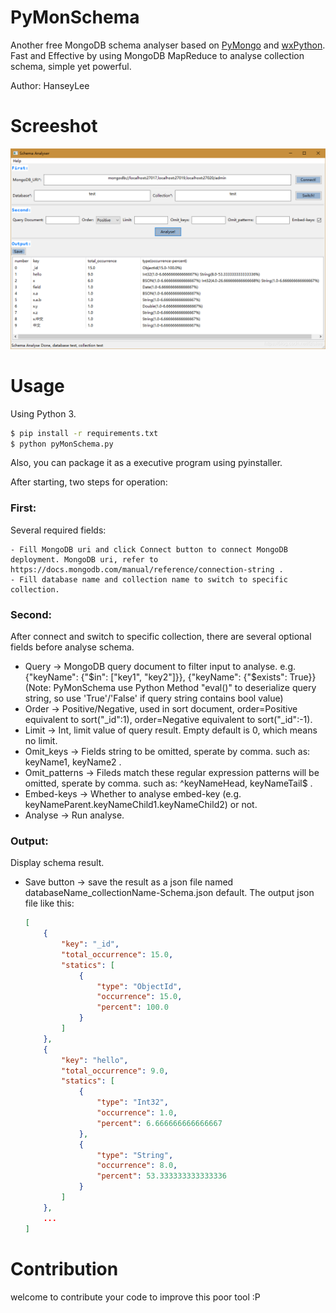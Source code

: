 # PyMonSchema
Another free MongoDB schema analyser based on [PyMongo](https://github.com/mongodb/mongo-python-driver) and [wxPython](https://github.com/wxWidgets/wxPython).
Fast and Effective by using MongoDB MapReduce to analyse collection schema, simple yet powerful.

Author: HanseyLee

# Screeshot
![examplePNG](static/examplePNG.png)

# Usage
Using Python 3.
```bash
$ pip install -r requirements.txt
$ python pyMonSchema.py 
```
Also, you can package it as a executive program using pyinstaller.

After starting, two steps for operation:
### First:
Several required fields:

    - Fill MongoDB uri and click Connect button to connect MongoDB deployment. MongoDB uri, refer to https://docs.mongodb.com/manual/reference/connection-string .
    - Fill database name and collection name to switch to specific collection.

### Second:
After connect and switch to specific collection, there are several optional fields before analyse schema.

- Query -> MongoDB query document to filter input to analyse. e.g. {"keyName": {"$in": ["key1", "key2"]}}, {"keyName": {"$exists": True}}(Note: PyMonSchema use Python Method "eval()" to deserialize query string, so use 'True'/'False' if query string contains bool value)
- Order -> Positive/Negative, used in sort document, order=Positive equivalent to sort("_id":1), order=Negative equivalent to sort("_id":-1).
- Limit -> Int, limit value of query result. Empty default is 0, which means no limit.
- Omit_keys -> Fields string to be omitted, sperate by comma. such as: keyName1, keyName2 .
- Omit_patterns -> Fileds match these regular expression patterns will be omitted, sperate by comma. such as: ^keyNameHead, keyNameTail$ .
- Embed-keys -> Whether to analyse embed-key (e.g. keyNameParent.keyNameChild1.keyNameChild2) or not.
- Analyse -> Run analyse.

### Output:
Display schema result.

- Save button -> save the result as a json file named databaseName_collectionName-Schema.json default. The output json file like this:
    ```json
    [
        {
            "key": "_id",
            "total_occurrence": 15.0,
            "statics": [
                {
                    "type": "ObjectId",
                    "occurrence": 15.0,
                    "percent": 100.0
                }
            ]
        },
        {
            "key": "hello",
            "total_occurrence": 9.0,
            "statics": [
                {
                    "type": "Int32",
                    "occurrence": 1.0,
                    "percent": 6.666666666666667
                },
                {
                    "type": "String",
                    "occurrence": 8.0,
                    "percent": 53.333333333333336
                }
            ]
        },
        ...
    ]
    ```
# Contribution
welcome to contribute your code to improve this poor tool :P

